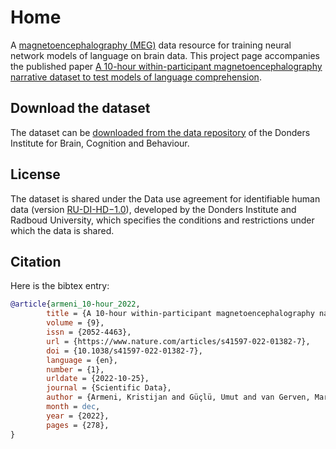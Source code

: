 # Home

A [magnetoencephalography (MEG)](https://en.wikipedia.org/wiki/Magnetoencephalography) data resource for training  neural network models of language on brain data.
This project page accompanies the published paper [A 10-hour within-participant magnetoencephalography narrative dataset to test models of language comprehension](https://doi.org/10.1038/s41597-022-01382-7).

## Download the dataset

The dataset can be [downloaded from the data repository](https://doi.org/10.34973/5rpw-rn92) of the Donders Institute for Brain, Cognition and Behaviour. 

## License
The dataset is shared under the Data use agreement for identifiable human data (version [RU-DI-HD−1.0](https://data.donders.ru.nl/doc/dua/RU-DI-HD-1.0.html?3)), developed by the Donders Institute and Radboud University, which specifies the conditions and restrictions under which the data is shared.

## Citation

Here is the bibtex entry:

```bibtex
@article{armeni_10-hour_2022,
        title = {A 10-hour within-participant magnetoencephalography narrative dataset to test models of language comprehension},
        volume = {9},
        issn = {2052-4463},
        url = {https://www.nature.com/articles/s41597-022-01382-7},
        doi = {10.1038/s41597-022-01382-7},
        language = {en},
        number = {1},
        urldate = {2022-10-25},
        journal = {Scientific Data},
        author = {Armeni, Kristijan and Güçlü, Umut and van Gerven, Marcel and Schoffelen, Jan-Mathijs},
        month = dec,
        year = {2022},
        pages = {278},
}
```